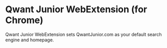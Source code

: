 Qwant Junior WebExtension (for Chrome)
================

Qwant Junior WebExtension sets QwantJunior.com as your default search engine and homepage.

